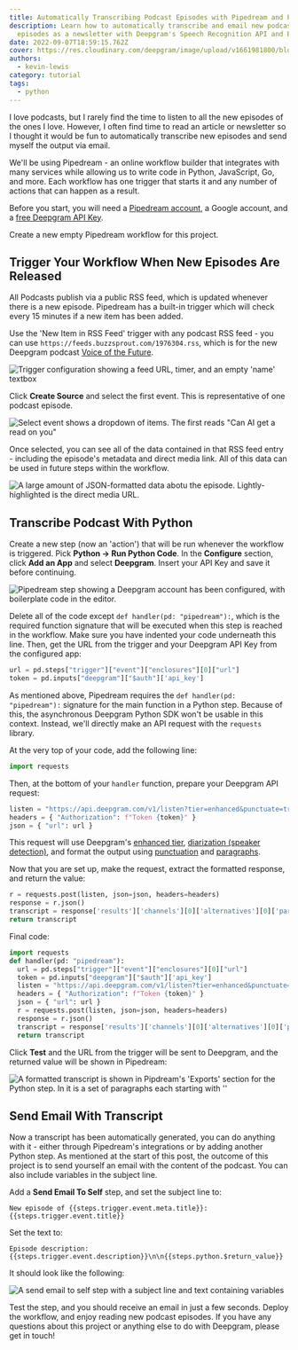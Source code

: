 ```yaml
---
title: Automatically Transcribing Podcast Episodes with Pipedream and Python
description: Learn how to automatically transcribe and email new podcast
  episodes as a newsletter with Deepgram's Speech Recognition API and Pipedream.
date: 2022-09-07T18:59:15.762Z
cover: https://res.cloudinary.com/deepgram/image/upload/v1661981800/blog/2022/09/automatically-transcribe-new-podcasts-pipedream-python/cover.jpg
authors:
  - kevin-lewis
category: tutorial
tags:
  - python
---
```

I love podcasts, but I rarely find the time to listen to all the new episodes of the ones I love. However, I often find time to read an article or newsletter so I thought it would be fun to automatically transcribe new episodes and send myself the output via email.

We'll be using Pipedream - an online workflow builder that integrates with many services while allowing us to write code in Python, JavaScript, Go, and more. Each workflow has one trigger that starts it and any number of actions that can happen as a result.

Before you start, you will need a [Pipedream account](https://pipedream.com), a Google account, and a [free Deepgram API Key](https://console.deepgram.com/signup?jump=keys).

Create a new empty Pipedream workflow for this project.

## Trigger Your Workflow When New Episodes Are Released

All Podcasts publish via a public RSS feed, which is updated whenever there is a new episode. Pipedream has a built-in trigger which will check every 15 minutes if a new item has been added.

Use the 'New Item in RSS Feed' trigger with any podcast RSS feed - you can use `https://feeds.buzzsprout.com/1976304.rss`, which is for the new Deepgram podcast [Voice of the Future](https://deepgram.com/voiceofthefuturepodcast/).

![Trigger configuration showing a feed URL, timer, and an empty 'name' textbox](https://res.cloudinary.com/deepgram/image/upload/v1661981806/blog/2022/09/automatically-transcribe-new-podcasts-pipedream-python/trigger-create.png)

Click **Create Source** and select the first event. This is representative of one podcast episode.

![Select event shows a dropdown of items. The first reads "Can AI get a read on you"](https://res.cloudinary.com/deepgram/image/upload/v1661981806/blog/2022/09/automatically-transcribe-new-podcasts-pipedream-python/trigger-select.png)

Once selected, you can see all of the data contained in that RSS feed entry - including the episode's metadata and direct media link. All of this data can be used in future steps within the workflow.

![A large amount of JSON-formatted data abotu the episode. Lightly-highlighted is the direct media URL.](https://res.cloudinary.com/deepgram/image/upload/v1661981806/blog/2022/09/automatically-transcribe-new-podcasts-pipedream-python/trigger-data.png)

## Transcribe Podcast With Python

Create a new step (now an 'action') that will be run whenever the workflow is triggered. Pick **Python -> Run Python Code**. In the **Configure** section, click **Add an App** and select **Deepgram**. Insert your API Key and save it before continuing.

![Pipedream step showing a Deepgram account has been configured, with boilerplate code in the editor.](https://res.cloudinary.com/deepgram/image/upload/v1661981806/blog/2022/09/automatically-transcribe-new-podcasts-pipedream-python/python-config.png)

Delete all of the code except `def handler(pd: "pipedream"):`, which is the required function signature that will be executed when this step is reached in the workflow. Make sure you have indented your code underneath this line. Then, get the URL from the trigger and your Deepgram API Key from the configured app:

```py
url = pd.steps["trigger"]["event"]["enclosures"][0]["url"]
token = pd.inputs["deepgram"]["$auth"]['api_key']
```

As mentioned above, Pipedream requires the `def handler(pd: "pipedream"):` signature for the main function in a Python step. Because of this, the asynchronous Deepgram Python SDK won't be usable in this context. Instead, we'll directly make an API request with the `requests` library.

At the very top of your code, add the following line:

```py
import requests
```

Then, at the bottom of your `handler` function, prepare your Deepgram API request:

```py
listen = "https://api.deepgram.com/v1/listen?tier=enhanced&punctuate=true&diarize=true&paragraphs=true"
headers = { "Authorization": f"Token {token}" }
json = { "url": url }
```

This request will use Deepgram's [enhanced tier](https://developers.deepgram.com/documentation/features/tier/), [diarization (speaker detection)](https://developers.deepgram.com/documentation/features/diarize/), and format the output using [punctuation](https://developers.deepgram.com/documentation/features/punctuate/) and [paragraphs](https://developers.deepgram.com/documentation/features/paragraphs/).

Now that you are set up, make the request, extract the formatted response, and return the value:

```py
r = requests.post(listen, json=json, headers=headers)
response = r.json()
transcript = response['results']['channels'][0]['alternatives'][0]['paragraphs']['transcript']
return transcript
```

Final code:

```py
import requests
def handler(pd: "pipedream"):
  url = pd.steps["trigger"]["event"]["enclosures"][0]["url"]
  token = pd.inputs["deepgram"]["$auth"]['api_key']
  listen = "https://api.deepgram.com/v1/listen?tier=enhanced&punctuate=true&diarize=true&paragraphs=true"
  headers = { "Authorization": f"Token {token}" }
  json = { "url": url }
  r = requests.post(listen, json=json, headers=headers)
  response = r.json()
  transcript = response['results']['channels'][0]['alternatives'][0]['paragraphs']['transcript']
  return transcript
```

Click **Test** and the URL from the trigger will be sent to Deepgram, and the returned value will be shown in Pipedream:

![A formatted transcript is shown in Pipdream's 'Exports' section for the Python step. In it is a set of paragraphs each starting with ''](https://res.cloudinary.com/deepgram/image/upload/v1661981806/blog/2022/09/automatically-transcribe-new-podcasts-pipedream-python/python-data.png)

## Send Email With Transcript

Now a transcript has been automatically generated, you can do anything with it - either through Pipedream's integrations or by adding another Python step. As mentioned at the start of this post, the outcome of this project is to send yourself an email with the content of the podcast. You can also include variables in the subject line.

Add a **Send Email To Self** step, and set the subject line to:

```
New episode of {{steps.trigger.event.meta.title}}: {{steps.trigger.event.title}}
```

Set the text to:

```
Episode description: {{steps.trigger.event.description}}\n\n{{steps.python.$return_value}}
```

It should look like the following:

![A send email to self step with a subject line and text containing variables](https://res.cloudinary.com/deepgram/image/upload/v1661981806/blog/2022/09/automatically-transcribe-new-podcasts-pipedream-python/email-config.png)

Test the step, and you should receive an email in just a few seconds. Deploy the workflow, and enjoy reading new podcast episodes. If you have any questions about this project or anything else to do with Deepgram, please get in touch!